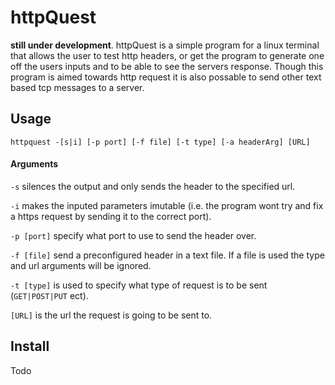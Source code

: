 # httpQuest

**still under development**. httpQuest is a simple program for a linux terminal that allows the user to test http headers, or get the program to generate one off the users inputs and to be able to see the servers response. Though this program is aimed towards http request it is also possable to send other text based tcp messages to a server.

Usage
-----

```httpquest -[s|i] [-p port] [-f file] [-t type] [-a headerArg] [URL]```
#### Arguments
`-s` silences the output and only sends the header to the specified url.

`-i` makes the inputed parameters imutable (i.e. the program wont try and fix a https request by sending it to the correct port).

`-p [port]` specify what port to use to send the header over.

`-f [file]` send a preconfigured header in a text file. If a file is used the type and url arguments will be ignored.

`-t [type]` is used to specify what type of request is to be sent (`GET|POST|PUT` ect).

`[URL]` is the url the request is going to be sent to.

Install
-------
Todo
